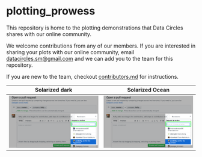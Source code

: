 # plotting_prowess
This repository is home to the plotting demonstrations that Data Circles shares with our online community. 

We welcome contributions from any of our members. If you are interested in sharing your plots with our online community, email datacircles.sm@gmail.com and we can add you to the team for this repository.

If you are new to the team, checkout [contributors.md](https://github.com/DataCircles/plotting_prowess/blob/master/contributors.md) for instructions. 

Solarized dark             |  Solarized Ocean
:-------------------------:|:-------------------------:
![](images/contrib6.png)   |  ![](images/contrib6.png)
